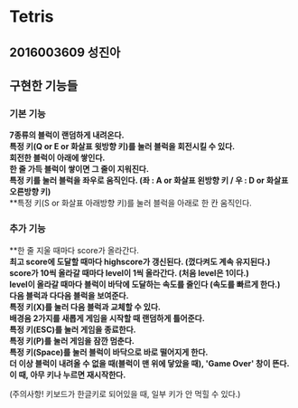 # Tetris
## 2016003609 성진아
## 구현한 기능들
### 기본 기능
**7종류의 블럭이 랜덤하게 내려온다.**    
**특정 키(Q or E or 화살표 윗방향 키)를 눌러 블럭을 회전시킬 수 있다.**    
**회전한 블럭이 아래에 쌓인다.**    
**한 줄 가득 블럭이 쌓이면 그 줄이 지워진다.**    
**특정 키를 눌러 블럭을 좌우로 움직인다. (좌 : A or 화살표 왼방향 키 / 우 : D or 화살표 오른방향 키)**    
**특정 키(S or 화살표 아래방향 키)를 눌러 블럭을 아래로 한 칸 움직인다.

### 추가 기능
**한 줄 지울 때마다 score가 올라간다.    
**최고 score에 도달할 때마다 highscore가 갱신된다. (껐다켜도 계속 유지된다.)**    
**score가 10씩 올라갈 때마다 level이 1씩 올라간다. (처음 level은 1이다.)**    
**level이 올라갈 때마다 블럭이 바닥에 도달하는 속도를 줄인다 (속도를 빠르게 한다.)**    
**다음 블럭과 다다음 블럭을 보여준다.**    
**특정 키(X)를 눌러 다음 블럭과 교체할 수 있다.**    
**배경음 2가지를 새롭게 게임을 시작할 때 랜덤하게 틀어준다.**    
**특정 키(ESC)를 눌러 게임을 종료한다.**    
**특정 키(P)를 눌러 게임을 잠깐 멈춘다.**    
**특정 키(Space)를 눌러 블럭이 바닥으로 바로 떨어지게 한다.**    
**더 이상 블럭이 내려올 수 없을 때(블럭이 맨 위에 닿았을 때), 'Game Over' 창이 뜬다. 이 때, 아무 키나 누르면 재시작한다.**    
    
(주의사항! 키보드가 한글키로 되어있을 때, 일부 키가 안 먹힐 수 있다.)    
